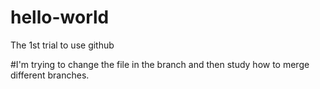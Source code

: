# hello-world
The 1st trial to use github

#I'm trying to change the file in the branch and then study how to merge different branches.
